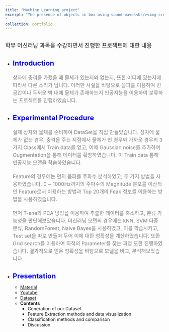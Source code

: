 ```yaml
---
title: "Machine Learning project"
excerpt: "The presence of objects in box using sound waves<br/><img src='/images/MFM_project.png' width='500' height='300'>
"
collection: portfolio
---
```


<br>
<span style = "font-size:18px;"> 학부 머신러닝 과목을 수강하면서 진행한 프로젝트에 대한 내용</span>
<br><br>

* <strong style = "color: blue; font-size:22px;">Introduction</strong><br>
<span style = "font-size:16px; color: gray;"><br> 상자에 충격을 가했을 때 물체가 있는지와 없는지, 또한 어디에 있는지에 따라서 다른 소리가 납니다. 이러한 사실을 바탕으로 음파를 이용하여 빈 공간이나 두꺼운 벽 내에 물체가 존재하는지 인공지능을 이용하여 분류하는 프로젝트를 진행하였습니다.</span><br><br>

* <strong style = "color: blue; font-size:22px;">Experimental Procedure</strong><br>
<span style = "font-size:16px; color: gray;"><br> 실제 상자와 물체를 준비하여 DataSet을 직접 만들었습니다. 상자에 물체가 없는 경우, 충격을 주는 지점에서 물체가 먼 경우와 가까운 경우의 3가지 Class에서 Train data를 얻고, 이에 Gaussian noise를 추가하여 Ougmentation을 통해 데이터를 확장하였습니다. 이 Train data 통해 인공지능 모델을 학습하였습니다.</span><br>
<span style = "font-size:16px; color: gray;"><br> Feature의 경우에는 먼저 음파를 주파수 분석하였고, 두 가지 방법을 사용하였습니다. 0 ~ 1000Hz까지의 주파수의 Magnitude 분포를 이산적인 Feature로서 이용하는 방법과 Top 20개의 Feak 정보를 이용하는 방법을 사용하였습니다.</span><br>
<span style = "font-size:16px; color: gray;"><br> 먼저 T-sne와  PCA 방법을 이용하여 추출한 데이터를 축소하고, 분류 가능성을 판단해보았습니다. 머신러닝 모델의 경우에는 kNN, SVM 다중 분류, RandomForest, Naive Bayes를 사용하였고, 이를 학습시키고, Test set을 따로 만들어 두어 이에 대한 정확성을 계산하였습니다. 또한 Grid search를 이용하여 최적의 Parameter를 찾는 과정 또한 진행하였습니다. 결과적으로 얻은 정확성을 바탕으로 모델을 비교, 분석해보았습니다.</span><br><br>

* <strong style = "color: blue; font-size:22px;"> Presentation</strong><br>
    * [Material](/files/MFM/ML4ME_Final.pdf)
    * [Youtube](https://www.youtube.com/watch?v=YgvcL3sQxws)
    * [Dataset](/files/MFM/our_dataset.zip)
    * <strong> Contents</strong>
        * Generation of our Dataset
        * Feature Extraction methods and data visualization
        * Classification methods and comparison
        * Discussion